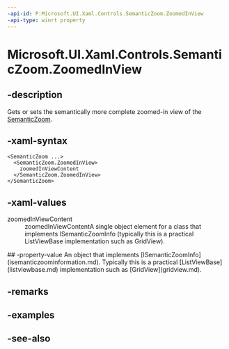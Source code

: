 ```yaml
---
-api-id: P:Microsoft.UI.Xaml.Controls.SemanticZoom.ZoomedInView
-api-type: winrt property
---
```


<!-- Property syntax
public Windows.UI.Xaml.Controls.ISemanticZoomInformation ZoomedInView { get;  set; }
-->

# Microsoft.UI.Xaml.Controls.SemanticZoom.ZoomedInView

## -description
Gets or sets the semantically more complete zoomed-in view of the [SemanticZoom](semanticzoom.md).

## -xaml-syntax
```xaml
<SemanticZoom ...>
  <SemanticZoom.ZoomedInView>
    zoomedInViewContent
  </SemanticZoom.ZoomedInView>
</SemanticZoom>

```


## -xaml-values
<dl><dt>zoomedInViewContent</dt><dd>zoomedInViewContentA single object element for a class that implements ISemanticZoomInfo (typically this is a practical ListViewBase implementation such as GridView).</dd>
</dl>
## -property-value
An object that implements [ISemanticZoomInfo](isemanticzoominformation.md). Typically this is a practical [ListViewBase](listviewbase.md) implementation such as [GridView](gridview.md).

## -remarks

## -examples

## -see-also
